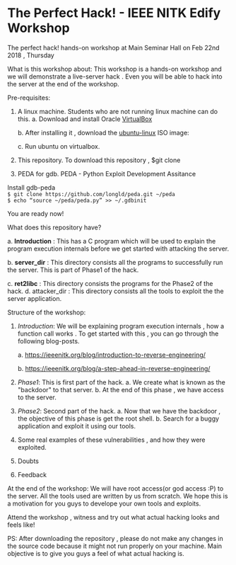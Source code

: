 # The Perfect Hack! - IEEE NITK Edify Workshop

The perfect hack! hands-on workshop at Main Seminar Hall on Feb 22nd 2018 , Thursday

What is this workshop about:
This workshop is a hands-on workshop and we will demonstrate a live-server hack .
Even you will be able to hack into the server at the end of the workshop.

Pre-requisites:

 1. A linux machine.
  Students who are not running linux machine can do this.
     a.  Download and install Oracle [VirtualBox](https://www.virtualbox.org/) 
          

    b.  After installing it , download the [ubuntu-linux](https://www.ubuntu.com/download/desktop) ISO image:
         
   

    c.  Run ubuntu on virtualbox.
    
2. This repository. To download this repository ,
    $git clone <URL to be added>
    
3. PEDA for gdb. PEDA - Python Exploit Development Assitance
      
  Install gdb-peda
  </br>
  `$ git clone https://github.com/longld/peda.git ~/peda`
  </br>
  `$ echo “source ~/peda/peda.py” >> ~/.gdbinit`

You are ready now!

What does this repository have?
 
  a. **Introduction** : This has a C program which will be used to explain the program execution internals before we get started with 
      attacking the server.
  
b. **server_dir**   : This directory consists all the programs to successfully run the server. This is part of Phase1 of the hack. 
  
c. **ret2libc**     : This directory consists the programs for the Phase2 of the hack.
  d. attacker_dir : This directory consists all the tools to exploit the the server application.
   

 Structure of the workshop:
 
 1. *Introduction*: We will be explaining program execution internals , how a function call works .
  To get started with this , you can go through the following blog-posts.     
  
      a.  https://ieeenitk.org/blog/introduction-to-reverse-engineering/
 
      b.  https://ieeenitk.org/blog/a-step-ahead-in-reverse-engineering/
      
 2. *Phase1*: This is first part of the  hack.
     a. We create what is known as the "backdoor" to that server.
     b. At the end of this phase , we have access to the server.
 
 3. *Phase2*: Second part of the hack.
     a. Now that we have the backdoor , the objective of this phase is get the root shell.
     b. Search for a buggy application and exploit it using our tools.
 
 4. Some real examples of these vulnerabilities , and how they were exploited.
 
 5. Doubts 
 
 6. Feedback
 
  
 At the end of the workshop: We will have root access(or god access :P) to the server.
 All the tools used are written by us from scratch. We hope this is a motivation for you guys to develope your own tools and exploits.
 
 Attend the workshop , witness and try out what actual hacking looks and feels like!
 
 PS:  After downloading the repository , please do not make any changes in the source code because it might not run properly on your machine. Main objective is to give you guys a feel of what actual hacking is.

 
 










